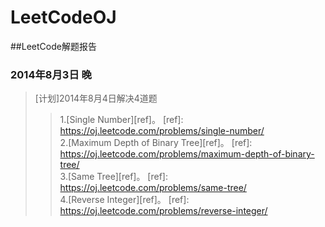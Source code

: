 LeetCodeOJ
==========

##LeetCode解题报告

### 2014年8月3日 晚  
>[计划]2014年8月4日解决4道题  
>>1.[Single Number][ref]。
[ref]: https://oj.leetcode.com/problems/single-number/  
>>2.[Maximum Depth of Binary Tree][ref]。
[ref]: https://oj.leetcode.com/problems/maximum-depth-of-binary-tree/  
>>3.[Same Tree][ref]。
[ref]: https://oj.leetcode.com/problems/same-tree/  
>>4.[Reverse Integer][ref]。
[ref]: https://oj.leetcode.com/problems/reverse-integer/  
